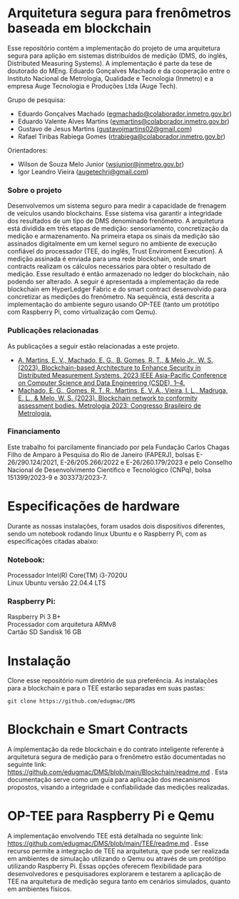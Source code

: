# Arquitetura segura para frenômetros baseada em blockchain
Esse repositório contém a implementação do projeto de uma arquitetura segura para aplição em sistemas distribuídos de medição (DMS, do inglês, Distributed Measuring Systems). A implementação é parte da tese de doutorado do MEng. Eduardo Gonçalves Machado e da cooperação entre o Instituto Nacional de Metrologia, Qualidade e Tecnologia (Inmetro) e a empresa Auge Tecnologia e Produções Ltda (Auge Tech).

Grupo de pesquisa:
* Eduardo Gonçalves Machado (egmachado@colaborador.inmetro.gov.br)
* Eduardo Valente Alves Martins (evmartins@colaborador.inmetro.gov.br)
* Gustavo de Jesus Martins (gustavojmartins02@gmail.com)
* Rafael Tiribas Rabiega Gomes (rtrabiega@colaborador.inmetro.gov.br)

Orientadores:
* Wilson de Souza Melo Junior (wsjunior@inmetro.gov.br)
* Igor Leandro Vieira (augetechrj@gmail.com)

### Sobre o projeto
Desenvolvemos um sistema seguro para medir a capacidade de frenagem de veículos usando blockchains. Esse sistema visa garantir a integridade dos resultados de um tipo de DMS denominado frenômetro. A arquitetura está dividida em três etapas de medição: sensoriamento, concretização da medição e armazenamento. Na primeira etapa os sinais da medição são assinados digitalmente em um kernel seguro no ambiente de execução confiável do processador (TEE, do inglês, Trust Enviroment Execution). A medição assinada é enviada para uma rede blockchain, onde smart contracts realizam os cálculos necessários para obter o resultado de medição. Esse resultado é então armazenado no ledger do blockchain, não podendo ser alterado. A seguir é apresentada a implementação da rede blockchain em HyperLedger Fabric e do smart contract desenvolvido para concretizar as medições do frenômetro. Na sequência, está descrita a implementação do ambiente seguro usando OP-TEE (tanto um protótipo com Raspberry Pi, como virtualização com Qemu).

### Publicações relacionadas
As publicações a seguir estão relacionadas a este projeto.

* [A. Martins, E. V., Machado, E. G., B. Gomes, R. T., & Melo Jr., W. S. (2023). Blockchain-based Architecture to Enhance Security in Distributed Measurement Systems. 2023 IEEE Asia-Pacific Conference on Computer Science and Data Engineering (CSDE), 1–4.](https://ieeexplore.ieee.org/abstract/document/10487656)
* [Machado, E. G., Gomes, R. T. R., Martins, E. V. A., Vieira, I. L., Madruga, E. L., & Melo, W. S. (2023). Blockchain network to conformity assessment bodies. Metrologia 2023: Congresso Brasileiro de Metrologia.](https://metrologia2023.org.br/?page_id=6627)

### Financiamento
Este trabalho foi parcilamente financiado por pela Fundação Carlos Chagas Filho de Amparo à Pesquisa do Rio de Janeiro (FAPERJ), bolsas E-26/290.124/2021, E-26/205.266/2022 e E-26/260.179/2023 e pelo Conselho Nacional de Desenvolvimento Científico e Tecnológico (CNPq), bolsa 151399/2023-9 e 303373/2023-7.

# Especificações de hardware
Durante as nossas instalações, foram usados dois dispositivos diferentes, sendo um notebook rodando linux Ubuntu e o Raspberry Pi, com as especificações citadas abaixo:
### Notebook:
Processador Intel(R) Core(TM) i3-7020U<br>
Linux Ubuntu versão 22.04.4 LTS

### Raspberry Pi:
Raspberry Pi 3 B+<br>
Processador com arquitetura ARMv8<br>
Cartão SD Sandisk 16 GB

# Instalação

Clone esse repositório num diretório de sua preferência. As instalações para a blockchain e para o TEE estarão separadas em suas pastas:
```console
git clone https://github.com/edugmac/DMS
```

# Blockchain e Smart Contracts

A implementação da rede blockchain e do contrato inteligente referente à arquitetura segura de medição para o frenômetro estão  documentadas no seguinte link: https://github.com/edugmac/DMS/blob/main/Blockchain/readme.md . Esta documentação serve como um guia para aplicação dos mecanismos propostos, visando a integridade e confiabilidade das medições realizadas.

# OP-TEE para Raspberry Pi e Qemu

A implementação envolvendo TEE está detalhada no seguinte link: https://github.com/edugmac/DMS/blob/main/TEE/readme.md . Esse recurso permite a integração de TEE na arquitetura, que pode ser realizada em ambientes de simulação utilizando o Qemu ou através de um protótipo utilizando Raspberry Pi. Essas opções oferecem flexibilidade para desenvolvedores e pesquisadores explorarem e testarem a aplicação de TEE na arquitetura de medição segura tanto em cenários simulados, quanto em ambientes físicos.
